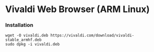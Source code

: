 # Vivaldi Web Browser (ARM Linux)

### Installation
```
wget -O vivaldi.deb https://vivaldi.com/download/vivaldi-stable_armhf.deb
sudo dpkg -i vivaldi.deb
```
